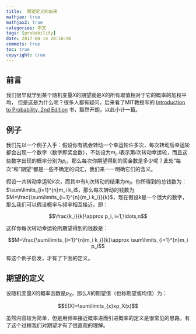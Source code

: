 ```yaml
---
title:  期望定义的由来 
mathjax: true
mathjax2: true
categories: 中文
tags: [probability]
date: 2017-08-14 20:16:00
commets: true
toc: true
copyright: true
---
```

## 前言

我们很早就学到某个随机变量$X$的期望就是$X$的所有取值相对于它的概率的加权平均， 但是这是为什么呢？很多人都有疑问，后来看了MIT教授写的 [Introduction to Probability, 2nd Edition](http://www.athenasc.com/probbook.html) 书，豁然开朗，以此小计一篇。

## 例子

我们先以一个例子入手：假设你有机会转动一个幸运轮许多次，每次转动后幸运轮都会出现一个数字（数字即奖金数），不妨设为$m_i, i$表示第$i$次转动幸运轮，而且这些数字出现的概率分别为$p_i$，那么每次你期望得到的奖金数是多少呢？此处“每次”和”期望“都是一些不确定的词汇，我们来一一明确它们的含义。

假设一共转动幸运轮$k$次，而其中有$k_i$次转动的结果为$m_i$。你所得到的总钱数为：$\sum\limits_{i=1}^{n}m_i k_i$，那么每次转动的钱数为$M=\frac{\sum\limits_{i=1}^{n}{m_i k_i}}{k}$，现在假设$k$是一个很大的数字，那么我们可以假设概率与频率相互接近。即：

$$\frac{k_i}{k}\approx p_i, i=1,\ldots,n$$

这样你每次转动幸运轮所期望得到的钱数是：

$$M=\frac{\sum\limits_{i=1}^{n}m_i k_i}{k}\approx \sum\limits_{i=1}^{n}m_i p_i$$

有这个例子启发，才有了下面的定义。

## 期望的定义

设随机变量$X$的概率函数是$p_X$，那么$X$的期望值（也称期望或均值）为：

$$E[X]=\sum\limits_{x}xp_X(x)$$

虽然内容较为简单，但是用频率接近概率进而引进概率的定义是很常见的思路，有了这个过程我们对期望才有了很直观的理解。
